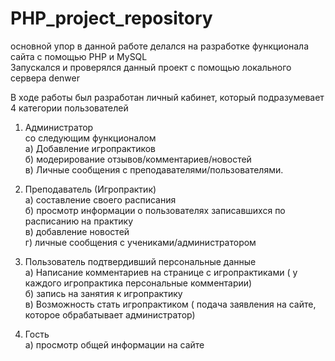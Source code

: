 # PHP_project_repository

основной упор в данной работе делался на разработке функционала сайта с помощью PHP и MySQL<br>
Запускался и проверялся данный проект с помощью локального сервера denwer<br>

В ходе работы был разработан личный кабинет, который подразумевает 4 категории пользователей <br>
1. Администратор <br> со следующим функционалом <br>
    а) Добавление игропрактиков<br>
    б) модерирование отзывов/комментариев/новостей<br>
    в) Личные сообщения с преподавателями/пользователями. <br>
    
3. Преподаватель (Игропрактик) <br> 
    а) составление своего расписания <br>
    б) просмотр информации о пользователях записавшихся по расписанию на практику <br>
    в) добавление новостей <br>
    г) личные сообщения с учениками/администратором<br>
5. Пользователь подтвердивший персональные данные <br>
    а) Написание комментариев на странице с игропрактиками ( у каждого игропрактика персональные комментарии) <br>
    б) запись на занятия к игропрактику <br>
    в) Возможность стать игропрактиком ( подача заявления на сайте, которое обрабатывает администратор) <br>
7. Гость <br>
    а) просмотр общей информации на сайте

